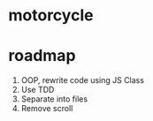 # motorcycle



# roadmap
1. OOP, rewrite code using JS Class
2. Use TDD
3. Separate into files
4. Remove scroll

